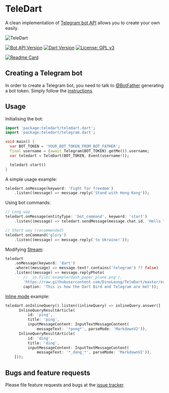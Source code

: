 # TeleDart

A clean implementation of [Telegram bot API](https://core.telegram.org/bots/api) allows you to create your own easily.

![TeleDart](https://raw.githubusercontent.com/DinoLeung/TeleDart/master/example/dash_paper_plane.svg?sanitize=true)

[![Bot API Version](https://img.shields.io/badge/Bot%20API-6.9-blue.svg?style=flat-square)](https://core.telegram.org/bots/api)
[![Dart Version](https://img.shields.io/badge/Dart-3.1-blue.svg?style=flat-square)](https://dart.dev)
[![License: GPL v3](https://img.shields.io/badge/License-GPL%20v3-blue.svg?style=flat-square)](https://www.gnu.org/licenses/gpl-3.0)

[![Readme Card](https://github-readme-stats.vercel.app/api/pin/?username=DinoLeung&repo=TeleDart)](https://github.com/DinoLeung/TeleDart)

## Creating a Telegram bot

In order to create a Telegram bot, you need to talk to [@BotFather](https://t.me/botfather) generating a bot token. Simply follow the [instructions](https://core.telegram.org/bots#6-botfather).

## Usage

Initialising the bot:

```dart
import 'package:teledart/teledart.dart';
import 'package:teledart/telegram.dart';

void main() {
  var BOT_TOKEN = 'YOUR_BOT_TOKEN_FROM_BOT_FATHER';
  final username = (await Telegram(BOT_TOKEN).getMe()).username;
  var teledart = TeleDart(BOT_TOKEN, Event(username!));

  teledart.start()
}
```

A simple usage example:

```dart
teledart.onMessage(keyword: 'Fight for freedom')
    .listen((message) => message.reply('Stand with Hong Kong'));
```

Using bot commands:

```dart
// Long way
teledart.onMessage(entityType: 'bot_command', keyword: 'start')
    .listen((message) => teledart.sendMessage(message.chat.id, 'Hello TeleDart!'));

// Short way (recommended)
teledart.onCommand('glory')
    .listen((message) => message.reply('to Ukraine!'));
```

Modifying [Stream](https://www.dartlang.org/tutorials/language/streams#methods-that-modify-a-stream):

```dart
teledart
    .onMessage(keyword: 'dart')
    .where((message) => message.text?.contains('telegram') ?? false)
    .listen((message) => message.replyPhoto(
        //  io.File('example/dash_paper_plane.png'),
        'https://raw.githubusercontent.com/DinoLeung/TeleDart/master/example/dash_paper_plane.png',
        caption: 'This is how the Dart Bird and Telegram are met'));
```

[Inline mode](https://core.telegram.org/bots/api#inline-mode) example:

```dart
teledart.onInlineQuery().listen((inlineQuery) => inlineQuery.answer([
      InlineQueryResultArticle(
          id: 'ping',
          title: 'ping',
          inputMessageContent: InputTextMessageContent(
              messageText: '*pong*', parseMode: 'MarkdownV2')),
      InlineQueryResultArticle(
          id: 'ding',
          title: 'ding',
          inputMessageContent: InputTextMessageContent(
              messageText: '*_dong_*', parseMode: 'MarkdownV2')),
    ]));
```

## Bugs and feature requests

Please file feature requests and bugs at the [issue tracker][tracker].

[tracker]: https://github.com/DinoLeung/TeleDart/issues

